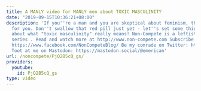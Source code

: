 ```yaml
---
title: A MANLY video for MANLY men about TOXIC MASCULINITY
date: "2019-09-15T10:36:21+08:00"
description: 'If you''re a man and you are skeptical about feminism, this video''s
  for you. Don''t swallow that red pill just yet - let''s set some things straight
  about what "toxic masculinity" really means! Non-Compete is a leftist blog and video
  series . Read and watch more at http://www.non-compete.com Subscribe on Facebook:
  https://www.facebook.com/NonCompeteBlog/ Be my comrade on Twitter: https://twitter.com/EmericanJohnson
  Toot at me on Mastodon: https://mastodon.social/@emerican'
url: /noncompete/PjQ2B5cQ_gs/
providers:
  youtube:
    id: PjQ2B5cQ_gs
type: video
---
```

